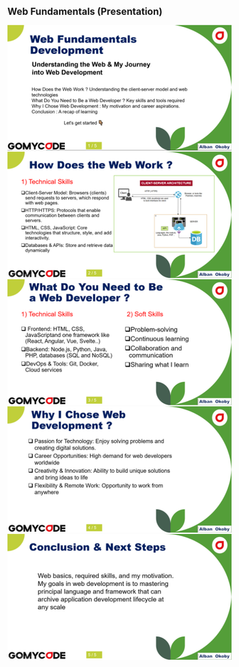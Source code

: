 ## Web Fundamentals (Presentation)
<img src="./ppt/webfundamentals/1.PNG" alt="" />

<img src="./ppt/webfundamentals/2.PNG" alt="" />

<img src="./ppt/webfundamentals/3.PNG" alt="" />

<img src="./ppt/webfundamentals/4.PNG" alt="" />

<img src="./ppt/webfundamentals/5.PNG" alt="" />
